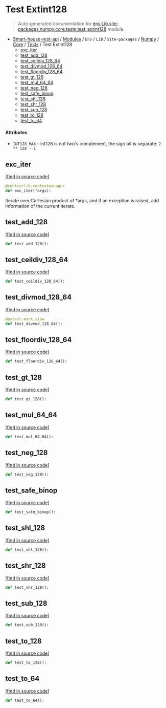 # Test Extint128

> Auto-generated documentation for [env.Lib.site-packages.numpy.core.tests.test_extint128](..\..\..\..\..\..\..\env\Lib\site-packages\numpy\core\tests\test_extint128.py) module.

- [Smart-house-rest-api](..\..\..\..\..\..\README.md#description) / [Modules](..\..\..\..\..\..\MODULES.md#smart-house-rest-api-modules) / `Env` / `Lib` / `Site-packages` / [Numpy](..\..\index.md#numpy) / [Core](..\index.md#core) / [Tests](index.md#tests) / Test Extint128
    - [exc_iter](#exc_iter)
    - [test_add_128](#test_add_128)
    - [test_ceildiv_128_64](#test_ceildiv_128_64)
    - [test_divmod_128_64](#test_divmod_128_64)
    - [test_floordiv_128_64](#test_floordiv_128_64)
    - [test_gt_128](#test_gt_128)
    - [test_mul_64_64](#test_mul_64_64)
    - [test_neg_128](#test_neg_128)
    - [test_safe_binop](#test_safe_binop)
    - [test_shl_128](#test_shl_128)
    - [test_shr_128](#test_shr_128)
    - [test_sub_128](#test_sub_128)
    - [test_to_128](#test_to_128)
    - [test_to_64](#test_to_64)

#### Attributes

- `INT128_MAX` - int128 is not two's complement, the sign bit is separate: `2 ** 128 - 1`

## exc_iter

[[find in source code]](..\..\..\..\..\..\..\env\Lib\site-packages\numpy\core\tests\test_extint128.py#L43)

```python
@contextlib.contextmanager
def exc_iter(*args):
```

Iterate over Cartesian product of *args, and if an exception is raised,
add information of the current iterate.

## test_add_128

[[find in source code]](..\..\..\..\..\..\..\env\Lib\site-packages\numpy\core\tests\test_extint128.py#L117)

```python
def test_add_128():
```

## test_ceildiv_128_64

[[find in source code]](..\..\..\..\..\..\..\env\Lib\site-packages\numpy\core\tests\test_extint128.py#L212)

```python
def test_ceildiv_128_64():
```

## test_divmod_128_64

[[find in source code]](..\..\..\..\..\..\..\env\Lib\site-packages\numpy\core\tests\test_extint128.py#L183)

```python
@pytest.mark.slow
def test_divmod_128_64():
```

## test_floordiv_128_64

[[find in source code]](..\..\..\..\..\..\..\env\Lib\site-packages\numpy\core\tests\test_extint128.py#L202)

```python
def test_floordiv_128_64():
```

## test_gt_128

[[find in source code]](..\..\..\..\..\..\..\env\Lib\site-packages\numpy\core\tests\test_extint128.py#L174)

```python
def test_gt_128():
```

## test_mul_64_64

[[find in source code]](..\..\..\..\..\..\..\env\Lib\site-packages\numpy\core\tests\test_extint128.py#L108)

```python
def test_mul_64_64():
```

## test_neg_128

[[find in source code]](..\..\..\..\..\..\..\env\Lib\site-packages\numpy\core\tests\test_extint128.py#L141)

```python
def test_neg_128():
```

## test_safe_binop

[[find in source code]](..\..\..\..\..\..\..\env\Lib\site-packages\numpy\core\tests\test_extint128.py#L66)

```python
def test_safe_binop():
```

## test_shl_128

[[find in source code]](..\..\..\..\..\..\..\env\Lib\site-packages\numpy\core\tests\test_extint128.py#L150)

```python
def test_shl_128():
```

## test_shr_128

[[find in source code]](..\..\..\..\..\..\..\env\Lib\site-packages\numpy\core\tests\test_extint128.py#L162)

```python
def test_shr_128():
```

## test_sub_128

[[find in source code]](..\..\..\..\..\..\..\env\Lib\site-packages\numpy\core\tests\test_extint128.py#L129)

```python
def test_sub_128():
```

## test_to_128

[[find in source code]](..\..\..\..\..\..\..\env\Lib\site-packages\numpy\core\tests\test_extint128.py#L89)

```python
def test_to_128():
```

## test_to_64

[[find in source code]](..\..\..\..\..\..\..\env\Lib\site-packages\numpy\core\tests\test_extint128.py#L97)

```python
def test_to_64():
```

